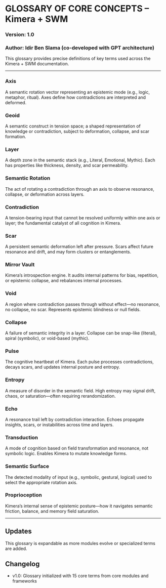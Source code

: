 # GLOSSARY OF CORE CONCEPTS – Kimera + SWM
### Version: 1.0
### Author: Idir Ben Slama (co-developed with GPT architecture)

This glossary provides precise definitions of key terms used across the Kimera + SWM documentation.

---

### Axis
A semantic rotation vector representing an epistemic mode (e.g., logic, metaphor, ritual). Axes define how contradictions are interpreted and deformed.

### Geoid
A semantic construct in tension space; a shaped representation of knowledge or contradiction, subject to deformation, collapse, and scar formation.

### Layer
A depth zone in the semantic stack (e.g., Literal, Emotional, Mythic). Each has properties like thickness, density, and scar permeability.

### Semantic Rotation
The act of rotating a contradiction through an axis to observe resonance, collapse, or deformation across layers.

### Contradiction
A tension-bearing input that cannot be resolved uniformly within one axis or layer; the fundamental catalyst of all cognition in Kimera.

### Scar
A persistent semantic deformation left after pressure. Scars affect future resonance and drift, and may form clusters or entanglements.

### Mirror Vault
Kimera’s introspection engine. It audits internal patterns for bias, repetition, or epistemic collapse, and rebalances internal processes.

### Void
A region where contradiction passes through without effect—no resonance, no collapse, no scar. Represents epistemic blindness or null fields.

### Collapse
A failure of semantic integrity in a layer. Collapse can be snap-like (literal), spiral (symbolic), or void-based (mythic).

### Pulse
The cognitive heartbeat of Kimera. Each pulse processes contradictions, decays scars, and updates internal posture and entropy.

### Entropy
A measure of disorder in the semantic field. High entropy may signal drift, chaos, or saturation—often requiring rerandomization.

### Echo
A resonance trail left by contradiction interaction. Echoes propagate insights, scars, or instabilities across time and layers.

### Transduction
A mode of cognition based on field transformation and resonance, not symbolic logic. Enables Kimera to mutate knowledge forms.

### Semantic Surface
The detected modality of input (e.g., symbolic, gestural, logical) used to select the appropriate rotation axis.

### Proprioception
Kimera’s internal sense of epistemic posture—how it navigates semantic friction, balance, and memory field saturation.

---

## Updates
This glossary is expandable as more modules evolve or specialized terms are added.

## Changelog
- v1.0: Glossary initialized with 15 core terms from core modules and frameworks